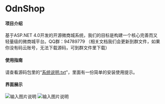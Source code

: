 
# OdnShop

#### 项目介绍
基于ASP.NET 4.0开发的开源微商城系统，我们的目标是构建一个核心完善而又轻量级的微商城平台。QQ群：94789779 （相关文档我们会更新到群文件，如果你没有码云账号，无法下载源码，可到群文件里下载）

#### 使用指南
请查看源码包里的“[系统说明.txt](https://gitee.com/keke11/OdnShop/blob/master/%E7%B3%BB%E7%BB%9F%E8%AF%B4%E6%98%8E.txt)”，里面有一份简单的安装使用提示。

#### 界面展示
![输入图片说明](https://gitee.com/uploads/images/2018/0611/102010_39acbb3a_1261781.png "1.png")
![输入图片说明](https://gitee.com/uploads/images/2018/0611/102031_545515c3_1261781.png "2.png")


